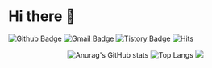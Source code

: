 # Hi there 👋

[![Github Badge](https://img.shields.io/badge/-DarkKaiser-grey?style=flat&logo=github&logoColor=white&link=https://github.com/DarkKaiser/)](https://www.github.com/DarkKaiser/) 
[![Gmail Badge](https://img.shields.io/badge/-darkkaiser@gmail.com-c14438?style=flat&logo=Gmail&logoColor=white&link=mailto:darkkaiser@gmail.com)](mailto:darkkaiser@gmail.com) 
[![Tistory Badge](https://img.shields.io/badge/Tech%20Blog-yellow?style=flat&logoColor=white)](http://www.darkkaiser.com/)
[![Hits](https://hits.seeyoufarm.com/api/count/incr/badge.svg?url=https%3A%2F%2Fgithub.com%2FDarkKaiser%2Fhit-counter&count_bg=%2379C83D&title_bg=%23555555&icon=&icon_color=%23E7E7E7&title=hits&edge_flat=false)](https://hits.seeyoufarm.com)

<div align="center">

![Anurag's GitHub stats](https://github-readme-stats.vercel.app/api?username=DarkKaiser&show_icons=true&theme=dracula&hide_rank=false&rank_icon=github)
![Top Langs](https://github-readme-stats.vercel.app/api/top-langs/?username=DarkKaiser&layout=compact&theme=dracula)
![](http://github-profile-summary-cards.vercel.app/api/cards/profile-details?username=DarkKaiser&theme=dracula)
  
</div>
